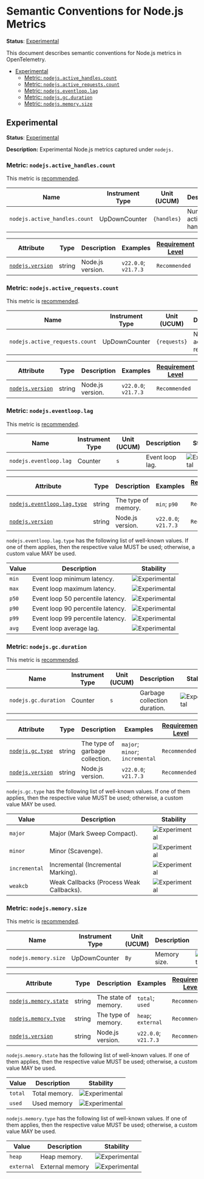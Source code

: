 <!--- Hugo front matter used to generate the website version of this page:
linkTitle: Node.js
--->

# Semantic Conventions for Node.js Metrics

**Status**: [Experimental][DocumentStatus]

This document describes semantic conventions for Node.js metrics in OpenTelemetry.

<!-- Re-generate TOC with `markdown-toc --no-first-h1 -i` -->

<!-- toc -->

- [Experimental](#experimental)
  - [Metric: `nodejs.active_handles.count`](#metric-nodejsactive_handlescount)
  - [Metric: `nodejs.active_requests.count`](#metric-nodejsactive_requestscount)
  - [Metric: `nodejs.eventloop.lag`](#metric-nodejseventlooplag)
  - [Metric: `nodejs.gc.duration`](#metric-nodejsgcduration)
  - [Metric: `nodejs.memory.size`](#metric-nodejsmemorysize)

<!-- tocstop -->

## Experimental

**Status**: [Experimental][DocumentStatus]

**Description:** Experimental Node.js metrics captured under `nodejs.`

### Metric: `nodejs.active_handles.count`

This metric is [recommended][MetricRecommended].

<!-- semconv metric.nodejs.active_handles.count(metric_table) -->
| Name     | Instrument Type | Unit (UCUM) | Description    | Stability |
| -------- | --------------- | ----------- | -------------- | --------- |
| `nodejs.active_handles.count` | UpDownCounter | `{handles}` | Number of active handles. | ![Experimental](https://img.shields.io/badge/-experimental-blue) |
<!-- endsemconv -->

<!-- semconv metric.nodejs.active_handles.count(full) -->
| Attribute  | Type | Description  | Examples  | [Requirement Level](https://opentelemetry.io/docs/specs/semconv/general/attribute-requirement-level/) | Stability |
|---|---|---|---|---|---|
| [`nodejs.version`](/docs/attributes-registry/nodejs.md) | string | Node.js version. | `v22.0.0`; `v21.7.3` | `Recommended` | ![Experimental](https://img.shields.io/badge/-experimental-blue) |
<!-- endsemconv -->

### Metric: `nodejs.active_requests.count`

This metric is [recommended][MetricRecommended].

<!-- semconv metric.nodejs.active_requests.count(metric_table) -->
| Name     | Instrument Type | Unit (UCUM) | Description    | Stability |
| -------- | --------------- | ----------- | -------------- | --------- |
| `nodejs.active_requests.count` | UpDownCounter | `{requests}` | Number of active requests. | ![Experimental](https://img.shields.io/badge/-experimental-blue) |
<!-- endsemconv -->

<!-- semconv metric.nodejs.active_requests.count(full) -->
| Attribute  | Type | Description  | Examples  | [Requirement Level](https://opentelemetry.io/docs/specs/semconv/general/attribute-requirement-level/) | Stability |
|---|---|---|---|---|---|
| [`nodejs.version`](/docs/attributes-registry/nodejs.md) | string | Node.js version. | `v22.0.0`; `v21.7.3` | `Recommended` | ![Experimental](https://img.shields.io/badge/-experimental-blue) |
<!-- endsemconv -->

### Metric: `nodejs.eventloop.lag`

This metric is [recommended][MetricRecommended].

<!-- semconv metric.nodejs.eventloop.lag(metric_table) -->
| Name     | Instrument Type | Unit (UCUM) | Description    | Stability |
| -------- | --------------- | ----------- | -------------- | --------- |
| `nodejs.eventloop.lag` | Counter | `s` | Event loop lag. | ![Experimental](https://img.shields.io/badge/-experimental-blue) |
<!-- endsemconv -->

<!-- semconv metric.nodejs.eventloop.lag(full) -->
| Attribute  | Type | Description  | Examples  | [Requirement Level](https://opentelemetry.io/docs/specs/semconv/general/attribute-requirement-level/) | Stability |
|---|---|---|---|---|---|
| [`nodejs.eventloop.lag.type`](/docs/attributes-registry/nodejs.md) | string | The type of memory. | `min`; `p90` | `Recommended` | ![Experimental](https://img.shields.io/badge/-experimental-blue) |
| [`nodejs.version`](/docs/attributes-registry/nodejs.md) | string | Node.js version. | `v22.0.0`; `v21.7.3` | `Recommended` | ![Experimental](https://img.shields.io/badge/-experimental-blue) |

`nodejs.eventloop.lag.type` has the following list of well-known values. If one of them applies, then the respective value MUST be used; otherwise, a custom value MAY be used.

| Value  | Description | Stability |
|---|---|---|
| `min` | Event loop minimum latency. | ![Experimental](https://img.shields.io/badge/-experimental-blue) |
| `max` | Event loop maximum latency. | ![Experimental](https://img.shields.io/badge/-experimental-blue) |
| `p50` | Event loop 50 percentile latency. | ![Experimental](https://img.shields.io/badge/-experimental-blue) |
| `p90` | Event loop 90 percentile latency. | ![Experimental](https://img.shields.io/badge/-experimental-blue) |
| `p99` | Event loop 99 percentile latency. | ![Experimental](https://img.shields.io/badge/-experimental-blue) |
| `avg` | Event loop average lag. | ![Experimental](https://img.shields.io/badge/-experimental-blue) |
<!-- endsemconv -->

### Metric: `nodejs.gc.duration`

This metric is [recommended][MetricRecommended].

<!-- semconv metric.nodejs.gc.duration(metric_table) -->
| Name     | Instrument Type | Unit (UCUM) | Description    | Stability |
| -------- | --------------- | ----------- | -------------- | --------- |
| `nodejs.gc.duration` | Counter | `s` | Garbage collection duration. | ![Experimental](https://img.shields.io/badge/-experimental-blue) |
<!-- endsemconv -->

<!-- semconv metric.nodejs.gc.duration(full) -->
| Attribute  | Type | Description  | Examples  | [Requirement Level](https://opentelemetry.io/docs/specs/semconv/general/attribute-requirement-level/) | Stability |
|---|---|---|---|---|---|
| [`nodejs.gc.type`](/docs/attributes-registry/nodejs.md) | string | The type of garbage collection. | `major`; `minor`; `incremental` | `Recommended` | ![Experimental](https://img.shields.io/badge/-experimental-blue) |
| [`nodejs.version`](/docs/attributes-registry/nodejs.md) | string | Node.js version. | `v22.0.0`; `v21.7.3` | `Recommended` | ![Experimental](https://img.shields.io/badge/-experimental-blue) |

`nodejs.gc.type` has the following list of well-known values. If one of them applies, then the respective value MUST be used; otherwise, a custom value MAY be used.

| Value  | Description | Stability |
|---|---|---|
| `major` | Major (Mark Sweep Compact). | ![Experimental](https://img.shields.io/badge/-experimental-blue) |
| `minor` | Minor (Scavenge). | ![Experimental](https://img.shields.io/badge/-experimental-blue) |
| `incremental` | Incremental (Incremental Marking). | ![Experimental](https://img.shields.io/badge/-experimental-blue) |
| `weakcb` | Weak Callbacks (Process Weak Callbacks). | ![Experimental](https://img.shields.io/badge/-experimental-blue) |
<!-- endsemconv -->

### Metric: `nodejs.memory.size`

This metric is [recommended][MetricRecommended].

<!-- semconv metric.nodejs.memory.size(metric_table) -->
| Name     | Instrument Type | Unit (UCUM) | Description    | Stability |
| -------- | --------------- | ----------- | -------------- | --------- |
| `nodejs.memory.size` | UpDownCounter | `By` | Memory size. | ![Experimental](https://img.shields.io/badge/-experimental-blue) |
<!-- endsemconv -->

<!-- semconv metric.nodejs.memory.size(full) -->
| Attribute  | Type | Description  | Examples  | [Requirement Level](https://opentelemetry.io/docs/specs/semconv/general/attribute-requirement-level/) | Stability |
|---|---|---|---|---|---|
| [`nodejs.memory.state`](/docs/attributes-registry/nodejs.md) | string | The state of memory. | `total`; `used` | `Recommended` | ![Experimental](https://img.shields.io/badge/-experimental-blue) |
| [`nodejs.memory.type`](/docs/attributes-registry/nodejs.md) | string | The type of memory. | `heap`; `external` | `Recommended` | ![Experimental](https://img.shields.io/badge/-experimental-blue) |
| [`nodejs.version`](/docs/attributes-registry/nodejs.md) | string | Node.js version. | `v22.0.0`; `v21.7.3` | `Recommended` | ![Experimental](https://img.shields.io/badge/-experimental-blue) |

`nodejs.memory.state` has the following list of well-known values. If one of them applies, then the respective value MUST be used; otherwise, a custom value MAY be used.

| Value  | Description | Stability |
|---|---|---|
| `total` | Total memory. | ![Experimental](https://img.shields.io/badge/-experimental-blue) |
| `used` | Used memory | ![Experimental](https://img.shields.io/badge/-experimental-blue) |

`nodejs.memory.type` has the following list of well-known values. If one of them applies, then the respective value MUST be used; otherwise, a custom value MAY be used.

| Value  | Description | Stability |
|---|---|---|
| `heap` | Heap memory. | ![Experimental](https://img.shields.io/badge/-experimental-blue) |
| `external` | External memory | ![Experimental](https://img.shields.io/badge/-experimental-blue) |
<!-- endsemconv -->

[DocumentStatus]: https://github.com/open-telemetry/opentelemetry-specification/tree/v1.31.0/specification/document-status.md
[MetricRecommended]: /docs/general/metric-requirement-level.md#recommended
